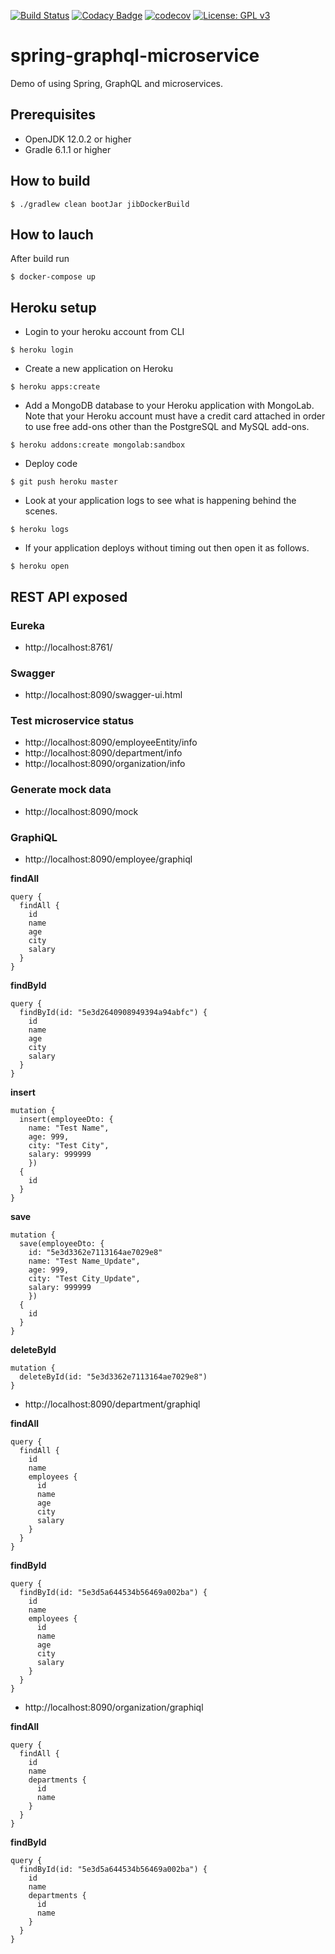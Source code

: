 [![Build Status](https://travis-ci.com/rednavis/spring-webflux-swagger-demo.svg?branch=master)](https://travis-ci.com/rednavis/spring-webflux-swagger-demo)
[![Codacy Badge](https://api.codacy.com/project/badge/Grade/143579ed76ba41e88c2d0a1d8744a48d)](https://app.codacy.com/gh/rednavis/spring-webflux-swagger-demo?utm_source=github.com&utm_medium=referral&utm_content=rednavis/spring-webflux-swagger-demo&utm_campaign=Badge_Grade_Dashboard)
[![codecov](https://codecov.io/gh/rednavis/spring-webflux-swagger-demo/branch/master/graph/badge.svg)](https://codecov.io/gh/rednavis/spring-webflux-swagger-demo)
[![License: GPL v3](https://img.shields.io/badge/License-GPLv3-blue.svg)](https://www.gnu.org/licenses/gpl-3.0)

# spring-graphql-microservice
Demo of using Spring, GraphQL and microservices.

## Prerequisites
- OpenJDK 12.0.2 or higher
- Gradle 6.1.1 or higher

## How to build
```
$ ./gradlew clean bootJar jibDockerBuild
```

## How to lauch
After build run 
```
$ docker-compose up
```

## Heroku setup
* Login to your heroku account from CLI
```
$ heroku login
```
* Create a new application on Heroku
```
$ heroku apps:create
```
* Add a MongoDB database to your Heroku application with MongoLab. Note that your Heroku account must have a credit card attached in order to use free add-ons other than the PostgreSQL and MySQL add-ons.
```
$ heroku addons:create mongolab:sandbox
```
* Deploy code 
```
$ git push heroku master
```
* Look at your application logs to see what is happening behind the scenes.
```
$ heroku logs
```
* If your application deploys without timing out then open it as follows.
```
$ heroku open
```

## REST API exposed
### Eureka
* http://localhost:8761/

### Swagger
* http://localhost:8090/swagger-ui.html

### Test microservice status
* http://localhost:8090/employeeEntity/info
* http://localhost:8090/department/info
* http://localhost:8090/organization/info

### Generate mock data
* http://localhost:8090/mock

### GraphiQL
* http://localhost:8090/employee/graphiql

**findAll**
```
query {
  findAll {
    id
    name
    age
    city
    salary
  }
}
```

**findById**
```
query {
  findById(id: "5e3d2640908949394a94abfc") {
    id
    name
    age
    city
    salary
  }
}
```

**insert**
```
mutation {
  insert(employeeDto: {
    name: "Test Name",
    age: 999,
    city: "Test City",
    salary: 999999
  	}) 
  {
    id
  }
}
```

**save**
```
mutation {
  save(employeeDto: {
    id: "5e3d3362e7113164ae7029e8"
    name: "Test Name_Update",
    age: 999,
    city: "Test City_Update",
    salary: 999999
  	}) 
  {
    id
  }
}
```

**deleteById**
```
mutation {
  deleteById(id: "5e3d3362e7113164ae7029e8")
}
```

* http://localhost:8090/department/graphiql

**findAll**
```
query {
  findAll {
    id
    name
    employees {
      id
      name
      age
      city
      salary
    }
  }
}
```

**findById**
```
query {
  findById(id: "5e3d5a644534b56469a002ba") {
    id
    name
    employees {
      id
      name
      age
      city
      salary
    }
  }
}
```

* http://localhost:8090/organization/graphiql

**findAll**
```
query {
  findAll {
    id
    name
    departments {
      id
      name
    }
  }
}
```

**findById**
```
query {
  findById(id: "5e3d5a644534b56469a002ba") {
    id
    name
    departments {
      id
      name
    }
  }
}
```